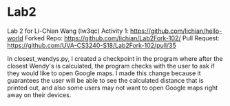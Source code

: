 # Lab2
Lab 2 for Li-Chian Wang (lw3qc)
Activity 1: https://github.com/lichian/hello-world
Forked Repo: https://github.com/lichian/Lab2Fork-102/
Pull Request: https://github.com/UVA-CS3240-S18/Lab2Fork-102/pull/35

In closest_wendys.py, I created a checkpoint in the program where after the closest Wendy's is calculated, the program checks with the user to ask if they would like to open Google maps. I made this change because it guarantees the user will be able to see the calculated distance that is printed out, and also some users may not want to open Google maps right away on their devices.
